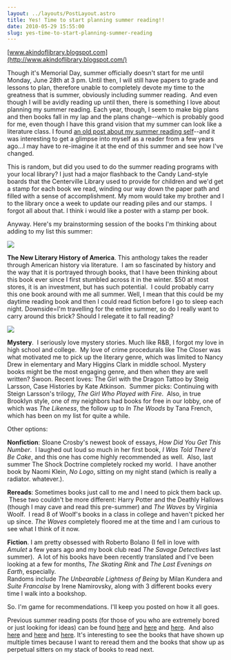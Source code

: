 ```yaml
---
layout: ../layouts/PostLayout.astro
title: Yes! Time to start planning summer reading!!
date: 2010-05-29 15:55:00
slug: yes-time-to-start-planning-summer-reading
---
```


[www.akindoflibrary.blogspot.com](http://www.akindoflibrary.blogspot.com/)  
  
Though it's Memorial Day, summer officially doesn't start for me until Monday, June 28th at 3 pm. Until then, I will still have papers to grade and lessons to plan, therefore unable to completely devote my time to the greatness that is summer, obviously including summer reading.  And even though I will be avidly reading up until then, there is something I love about planning my summer reading. Each year, though, I seem to make big plans and then books fall in my lap and the plans change--which is probably good for me, even though I have this grand vision that my summer can look like a literature class. I found [an old post about my summer reading self](http://akindoflibrary.blogspot.com/2007/07/in-same-way-that-i-cannot-make-my-brain.html)\--and it was interesting to get a glimpse into myself as a reader from a few years ago...I may have to re-imagine it at the end of this summer and see how I've changed.  
  
This is random, but did you used to do the summer reading programs with your local library? I just had a major flashback to the Candy Land-style boards that the Centerville Library used to provide for children and we'd get a stamp for each book we read, winding our way down the paper path and filled with a sense of accomplishment. My mom would take my brother and I to the library once a week to update our reading piles and our stamps.  I forgot all about that. I think i would like a poster with a stamp per book.  
  
Anyway. Here's my brainstorming session of the books I'm thinking about adding to my list this summer:  
  

[![](http://www.bookpage.com/optionpages/images/book/November3020091107ama%20new%20literary%20history%20of%20america.JPG)](http://www.bookpage.com/optionpages/images/book/November3020091107ama%20new%20literary%20history%20of%20america.JPG)

  
**The New Literary History of America**. This anthology takes the reader through American history via literature.  I am so fascinated by history and the way that it is portrayed through books, that I have been thinking about this book ever since I first stumbled across it in the winter. $50 at most stores, it is an investment, but has such potential.  I could probably carry this one book around with me all summer. Well, I mean that this could be my daytime reading book and then I could read fiction before I go to sleep each night. Downside=I'm travelling for the entire summer, so do I really want to carry around this brick? Should I relegate it to fall reading?  
  
  
  
  

[![](http://carolsnotebook.files.wordpress.com/2009/08/played-with-fire1.jpg)](http://carolsnotebook.files.wordpress.com/2009/08/played-with-fire1.jpg)

  
**Mystery**.  I seriously love mystery stories. Much like R&B, I forgot my love in high school and college.  My love of crime procedurals like The Closer was what motivated me to pick up the literary genre, which was limited to Nancy Drew in elementary and Mary Higgins Clark in middle school. Mystery books might be the most engaging genre, and then when they are well written? Swoon. Recent loves: The Girl with the Dragon Tattoo by Steig Larsson, Case Histories by Kate Atkinson.  Summer picks: Continuing with Steign Larsson's trilogy, _The Girl Who Played with Fire_.  Also, in true Brooklyn style, one of my neighbors had books for free in our lobby, one of which was _The Likeness_, the follow up to _In The Woods_ by Tana French, which has been on my list for quite a while.  
  
  
Other options:  
  
**Nonfiction**: Sloane Crosby's newest book of essays, _How Did You Get This Number_.  I laughed out loud so much in her first book, _I Was Told There'd Be Cake_, and this one has come highly recommended as well.  Also, last summer The Shock Doctrine completely rocked my world.  I have another book by Naomi Klein, _No Logo_, sitting on my night stand (which is really a radiator. whatever.).  
  
**Rereads**: Sometimes books just call to me and I need to pick them back up.  These two couldn't be more different: Harry Potter and the Deathly Hallows (though I may cave and read this pre-summer) and _The Waves_ by Virginia Woolf.  I read 8 of Woolf's books in a class in college and haven't picked her up since. _The Waves_ completely floored me at the time and I am curious to see what I think of it now.  
  
**Fiction**. I am pretty obsessed with Roberto Bolano (I fell in love with _Amulet_ a few years ago and my book club read _The Savage Detectives_ last summer).  A lot of his books have been recently translated and I've been looking at a few for months, _The Skating Rink_ and _The Last Evenings on Earth_, especially.  
Randoms include _The Unbearable Lightness of Being_ by Milan Kundera and _Suite Francaise_ by Irene Namirovsky, along with 3 different books every time I walk into a bookshop.  
  
So. I'm game for recommendations. I'll keep you posted on how it all goes.  
  
Previous summer reading posts (for those of you who are extremely bored or just looking for ideas) can be found [here](http://akindoflibrary.blogspot.com/2009/08/last-day-of-august-summer-reading.html) and [here](http://akindoflibrary.blogspot.com/2008/06/summer-in-city-reading-list.html) and [here](http://akindoflibrary.blogspot.com/2007/06/summer-reading-list-because-for-me.html).  And also [here](http://akindoflibrary.blogspot.com/2009/06/soliciting-summer-reading-suggestions.html) and [here](http://akindoflibrary.blogspot.com/2008/09/summer-reading-conclusion.html) and [here](http://akindoflibrary.blogspot.com/2009/07/i-want-to-go-to-there.html). It's interesting to see the books that have shown up multiple times because I want to reread them and the books that show up as perpetual sitters on my stack of books to read next.
